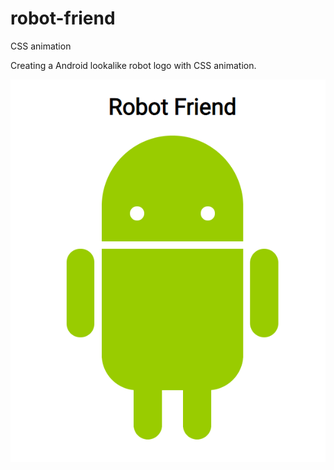 # robot-friend
CSS animation

Creating a Android lookalike robot logo with CSS animation.

![Robot-friend](https://github.com/dianavile/robot-friend/blob/main/Robot-friend.PNG)
